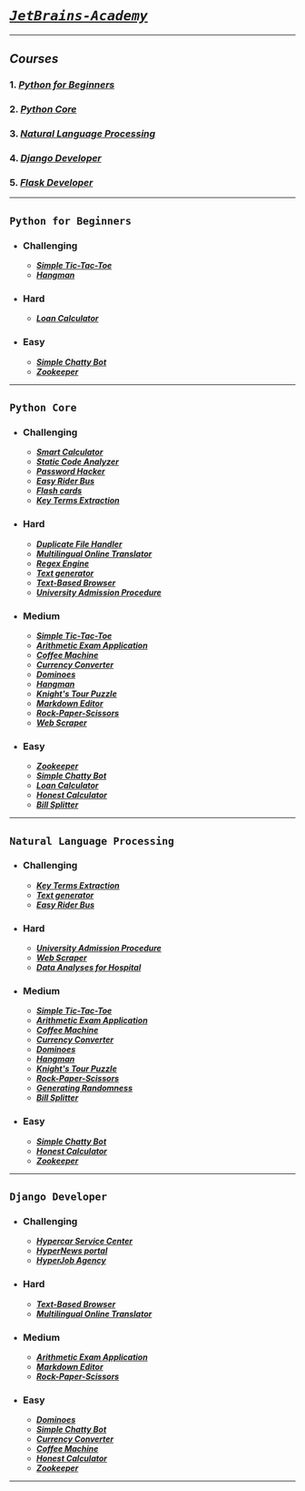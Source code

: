 # [_`JetBrains-Academy`_](https://hyperskill.org/)
_____________________
## _Courses_
### 1. [*Python for Beginners*](#Python-for-Beginners)
### 2. [*Python Core*](#Python-Core)
### 3. [*Natural Language Processing*](#Natural-Language-Processing)
### 4. [*Django Developer*](#Django-Developer)
### 5. [*Flask Developer*](#Flask-Developer)
_____________________
## `Python for Beginners`
* ### Challenging
  - [***Simple Tic-Tac-Toe***](PythonCore/Simple%20Tic-Tac-Toe/tictac.py)
  - [***Hangman***](PythonCore/Hangman/hangman.py)
* ### Hard
  - [***Loan Calculator***](PythonCore/Loan%20Calculator/loancalculator.py)
* ### Easy
  - [***Simple Chatty Bot***](PythonCore/Simple%20Chatty%20Bot/chatty_bot.py)
  - [***Zookeeper***](PythonCore/Zookeeper/zoop.py)
______________________________
## `Python Core`
* ### Challenging
  - [***Smart Calculator***](PythonCore/Smart%20Calculator/Calculator.py)
  - [***Static Code Analyzer***](PythonCore/Static%20Code%20Analyzer/code_analyzer.py)
  - [***Password Hacker***](PythonCore/Password%20Hacker/hack.py)
  - [***Easy Rider Bus***](PythonCore/Easy%20Rider%20Bus/easy_bus.py)
  - [***Flash cards***](PythonCore/Flash%20cards/FlashCards.py)
  - [***Key Terms Extraction***](PythonCore/Key%20Terms%20Extraction/keyterms.py)
* ### Hard
  - [***Duplicate File Handler***](PythonCore/Duplicate%20File%20Handler/handler.py)
  - [***Multilingual Online Translator***](PythonCore/Multilingual%20Online%20Translator/translator.py)
  - [***Regex Engine***](PythonCore/Regex%20Engine/regex.py)
  - [***Text generator***](PythonCore/Text%20generator/TextGenerator.py)
  - [***Text-Based Browser***](PythonCore/Text-Based%20Browser/browser.py)
  - [***University Admission Procedure***](PythonCore/University%20Admission%20Procedure/admission.py)
* ### Medium
  - [***Simple Tic-Tac-Toe***](PythonCore/Simple%20Tic-Tac-Toe/tictac.py)
  - [***Arithmetic Exam Application***](PythonCore/Arithmetic%20Exam%20Application/arithmetic.py)
  - [***Coffee Machine***](PythonCore/Coffee%20Machine/machine.py)
  - [***Currency Converter***](PythonCore/Currency%20Converter/converter.py)
  - [***Dominoes***](PythonCore/Dominoes/dominoes.py)
  - [***Hangman***](PythonCore/Hangman/hangman.py)
  - [***Knight's Tour Puzzle***](PythonCore/Knight's%20Tour%20Puzzle/game.py)
  - [***Markdown Editor***](PythonCore/Markdown%20Editor/markdown.py)
  - [***Rock-Paper-Scissors***](PythonCore/Rock-Paper-Scissors/rockpaperscissors.py)
  - [***Web Scraper***](PythonCore/Web%20Scraper/scraper.py)
* ### Easy
  - [***Zookeeper***](PythonCore/Zookeeper/zoop.py)
  - [***Simple Chatty Bot***](PythonCore/Simple%20Chatty%20Bot/chatty_bot.py)
  - [***Loan Calculator***](PythonCore/Loan%20Calculator/loancalculator.py)
  - [***Honest Calculator***](PythonCore/Honest%20Calculator/honest.py)
  - [***Bill Splitter***](PythonCore/Bill%20Splitter/splitter.py)
_______________________________
  ## `Natural Language Processing`
* ### Challenging
  - [***Key Terms Extraction***](PythonCore/Key%20Terms%20Extraction/keyterms.py)
  - [***Text generator***](PythonCore/Text%20generator/TextGenerator.py)
  - [***Easy Rider Bus***](PythonCore/Easy%20Rider%20Bus/easy_bus.py)
* ### Hard
  - [***University Admission Procedure***](PythonCore/University%20Admission%20Procedure/admission.py)
  - [***Web Scraper***](PythonCore/Web%20Scraper/scraper.py)
  - [***Data Analyses for Hospital***]()
* ### Medium
  - [***Simple Tic-Tac-Toe***](PythonCore/Simple%20Tic-Tac-Toe/tictac.py)
  - [***Arithmetic Exam Application***](PythonCore/Arithmetic%20Exam%20Application/arithmetic.py)
  - [***Coffee Machine***](PythonCore/Coffee%20Machine/machine.py)
  - [***Currency Converter***](PythonCore/Currency%20Converter/converter.py)
  - [***Dominoes***](PythonCore/Dominoes/dominoes.py)
  - [***Hangman***](PythonCore/Hangman/hangman.py)
  - [***Knight's Tour Puzzle***](PythonCore/Knight's%20Tour%20Puzzle/game.py)
  - [***Rock-Paper-Scissors***](PythonCore/Rock-Paper-Scissors/rockpaperscissors.py)
  - [***Generating Randomness***](NaturalLanguageProcessing/Generating%20Randomness/predicator.py)
  - [***Bill Splitter***](PythonCore/Bill%20Splitter/splitter.py)

* ### Easy
  - [***Simple Chatty Bot***](PythonCore/Simple%20Chatty%20Bot/chatty_bot.py)
  - [***Honest Calculator***](PythonCore/Honest%20Calculator/honest.py)
  - [***Zookeeper***](PythonCore/Zookeeper/zoop.py)
_______________________________
  ## `Django Developer`
* ### Challenging
  - [***Hypercar Service Center***]()
  - [***HyperNews portal***]()
  - [***HyperJob Agency***]()
* ### Hard
  - [***Text-Based Browser***](PythonCore/Text-Based%20Browser/browser.py)
  - [***Multilingual Online Translator***](PythonCore/Multilingual%20Online%20Translator/translator.py)
* ### Medium
  - [***Arithmetic Exam Application***](PythonCore/Arithmetic%20Exam%20Application/arithmetic.py)
  - [***Markdown Editor***](PythonCore/Markdown%20Editor/markdown.py)
  - [***Rock-Paper-Scissors***](PythonCore/Rock-Paper-Scissors/rockpaperscissors.py)
* ### Easy
  - [***Dominoes***](PythonCore/Dominoes/dominoes.py)
  - [***Simple Chatty Bot***](PythonCore/Simple%20Chatty%20Bot/chatty_bot.py)
  - [***Currency Converter***](PythonCore/Currency%20Converter/converter.py)
  - [***Coffee Machine***](PythonCore/Coffee%20Machine/machine.py)
  - [***Honest Calculator***](PythonCore/Honest%20Calculator/honest.py)
  - [***Zookeeper***](PythonCore/Zookeeper/zoop.py)
_______________________________
